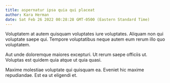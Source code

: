 ```yaml
---
title: aspernatur ipsa quia qui placeat
author: Kara Herman
date: Sat Feb 26 2022 00:28:28 GMT-0500 (Eastern Standard Time)
---
```

Voluptatem at autem quisquam voluptates iure voluptates. Aliquam non qui voluptate saepe qui. Tempore voluptatibus neque autem eum rerum illo quo voluptatem.

 Aut unde doloremque maiores excepturi. Ut rerum saepe officiis ut. Voluptas est quidem quia atque ut quia quasi.

 Maxime molestiae voluptate qui quisquam ea. Eveniet hic maxime repudiandae. Est ea ut eligendi et.